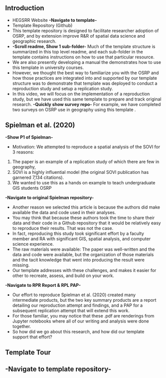 ## Introduction

- HEGSRR Website **-Navigate to template-**
- Template Repository (Github)
 - This template repository is designed to facilitate researcher adoption of OSRP, and by extension improve R&R of spatial data science and geographic research.
 - **-Scroll readme, Show 1 sub-folder-** Much of the template structure is summarized in this top level readme, and each sub-folder in the template contains instructions on how to use that particular resource.
 - We are also presently developing a manual the demonstrates how to use this template in university courses.
 - However, we thought the best way to familiarize you with the OSRP and how those practices are integrated into and supported by our template structure was to demonstrate that template was deployed to conduct a reproduction study and setup a replication study.
 - In this video, we will focus on the implementation of a reproduction study, but we have used this same template to prepare and track original research. **-Quickly show survey repo-** For example, we have completed two surveys on OSRP use in geography using this template .

## Spielman et al. (2020)
**-Show P1 of Spielman-**
- Motivation: We attempted to reproduce a spatial analysis of the SOVI for 3 reasons:
 1. The paper is an example of a replication study of which there are few in geography,
 2. SOVI is a highly influential model (the original SOVI publication has garnered 7,134 citations).
 3. We wanted to use this as a hands on example to teach undergraduate GIS students OSRP

**-Navigate to original Spielman repository-**
- Another reason we selected this article is because the authors did make available the data and code used in their analyses.
- You may think that because these authors took the time to share their data and their code in a Github repository that it would be relatively easy to reproduce their results. That was not the case.
- In fact, reproducing this study took significant effort by a faculty member and RA with significant GIS, spatial analysis, and computer science experience.
- The raw materials were available: The paper was well-written and the data and code were available, but the organization of those materials and the tacit knowledge that went into producing the result were missing.
- Our template addresses with these challenges, and makes it easier for other to recreate, assess, and build on your work.

**-Navigate to RPR Report & RPL PAP-**
- Our effort to reproduce Spielman et al. (2020) created many intermediate products, but the two key summary products are a report detailing our reproduction attempt and findings, and a PAP for a subsequent replication attempt that will extend this work.
- For those familiar, you may notice that these .pdf are renderings from Jupyter notebooks where all of our writing and analysis were done together.
- So how did we go about this research, and how did our template support that effort?

## Template Tour
**-Navigate to template repository-**
-
